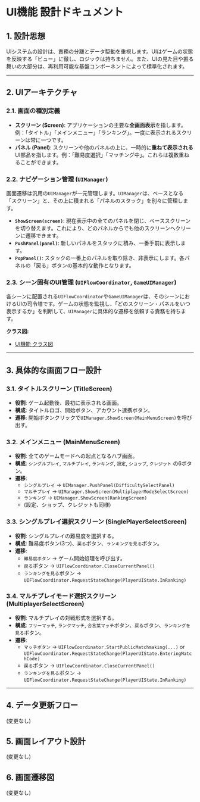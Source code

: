 # **UI機能 設計ドキュメント**

## **1. 設計思想**

UIシステムの設計は、責務の分離とデータ駆動を重視します。UIはゲームの状態を反映する「ビュー」に徹し、ロジックは持ちません。また、UIの見た目や振る舞いの大部分は、再利用可能な基盤コンポーネントによって標準化されます。

---

## **2. UIアーキテクチャ**

### **2.1. 画面の種別定義**

*   **スクリーン (Screen)**: アプリケーションの主要な**全画面表示**を指します。例：「タイトル」「メインメニュー」「ランキング」。一度に表示されるスクリーンは常に一つです。
*   **パネル (Panel)**: スクリーンや他のパネルの上に、一時的に**重ねて表示される**UI部品を指します。例：「難易度選択」「マッチング中」。これらは複数重ねることができます。

### **2.2. ナビゲーション管理 (`UIManager`)**

画面遷移は汎用の`UIManager`が一元管理します。`UIManager`は、ベースとなる「スクリーン」と、その上に積まれる「パネルのスタック」を別々に管理します。

*   **`ShowScreen(screen)`**: 現在表示中の全てのパネルを閉じ、ベーススクリーンを切り替えます。これにより、どのパネルからでも他のスクリーンへクリーンに遷移できます。
*   **`PushPanel(panel)`**: 新しいパネルをスタックに積み、一番手前に表示します。
*   **`PopPanel()`**: スタックの一番上のパネルを取り除き、非表示にします。各パネルの「戻る」ボタンの基本的な動作となります。

### **2.3. シーン固有のUI管理 (`UIFlowCoordinator`, `GameUIManager`)**

各シーンに配置される`UIFlowCoordinator`や`GameUIManager`は、そのシーンにおけるUIの司令塔です。ゲームの状態を監視し、「どのスクリーン・パネルをいつ表示するか」を判断して、`UIManager`に具体的な遷移を依頼する責務を持ちます。

**クラス図:**
* [UI機能 クラス図](./UI-Class-Diagram.md)

---

## **3. 具体的な画面フロー設計**

### **3.1. タイトルスクリーン (TitleScreen)**
*   **役割**: ゲーム起動後、最初に表示される画面。
*   **構成**: タイトルロゴ、開始ボタン、アカウント連携ボタン。
*   **遷移**: 開始ボタンクリックで`UIManager.ShowScreen(MainMenuScreen)`を呼び出す。

### **3.2. メインメニュー (MainMenuScreen)**
*   **役割**: 全てのゲームモードへの起点となるハブ画面。
*   **構成**: `シングルプレイ`, `マルチプレイ`, `ランキング`, `設定`, `ショップ`, `クレジット` の6ボタン。
*   **遷移**:
    *   `シングルプレイ` → `UIManager.PushPanel(DifficultySelectPanel)`
    *   `マルチプレイ` → `UIManager.ShowScreen(MultiplayerModeSelectScreen)`
    *   `ランキング` → `UIManager.ShowScreen(RankingScreen)`
    *   (設定、ショップ、クレジットも同様)

### **3.3. シングルプレイ選択スクリーン (SinglePlayerSelectScreen)**
*   **役割**: シングルプレイの難易度を選択する。
*   **構成**: 難易度ボタン(3つ)、`戻る`ボタン、`ランキングを見る`ボタン。
*   **遷移**:
    *   `難易度ボタン` → ゲーム開始処理を呼び出す。
    *   `戻る`ボタン → `UIFlowCoordinator.CloseCurrentPanel()`
    *   `ランキングを見る`ボタン → `UIFlowCoordinator.RequestStateChange(PlayerUIState.InRanking)`

### **3.4. マルチプレイモード選択スクリーン (MultiplayerSelectScreen)**
*   **役割**: マルチプレイの対戦形式を選択する。
*   **構成**: `フリーマッチ`, `ランクマッチ`, `合言葉マッチ`ボタン、`戻る`ボタン、`ランキングを見る`ボタン。
*   **遷移**:
    *   `マッチボタン` → `UIFlowCoordinator.StartPublicMatchmaking(...)` or `UIFlowCoordinator.RequestStateChange(PlayerUIState.EnteringMatchCode)`
    *   `戻る`ボタン → `UIFlowCoordinator.CloseCurrentPanel()`
    *   `ランキングを見る`ボタン → `UIFlowCoordinator.RequestStateChange(PlayerUIState.InRanking)`

---

## **4. データ更新フロー**
(変更なし)

## **5. 画面レイアウト設計**
(変更なし)

## **6. 画面遷移図**
(変更なし)